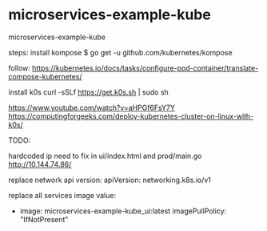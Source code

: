 # microservices-example-kube
microservices-example-kube



steps:
install kompose
$ go get -u github.com/kubernetes/kompose

follow:
https://kubernetes.io/docs/tasks/configure-pod-container/translate-compose-kubernetes/

install k0s
curl -sSLf https://get.k0s.sh | sudo sh





https://www.youtube.com/watch?v=aHPGf6FsY7Y
https://computingforgeeks.com/deploy-kubernetes-cluster-on-linux-with-k0s/





TODO:

hardcoded ip need to fix in ui/index.html and prod/main.go
http://10.144.74.86/


replace network api version:
apiVersion: networking.k8s.io/v1

replace all services image value:
- image: microservices-example-kube_ui:latest
imagePullPolicy: "IfNotPresent"